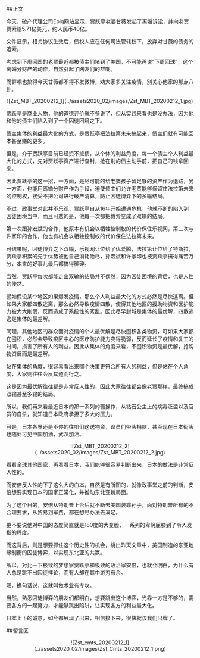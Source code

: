 ##正文

今天，破产代理公司Epiq网站显示，贾跃亭老婆甘薇发起了离婚诉讼，并向老贾贾索赔5.71亿美元，约人民币40亿。

文件显示，相关协议生效后，债权人应在任何司法管辖权下，放弃对甘薇的债务的追索。

考虑到下周回国的老贾最近都被债主们堵到了美国，不可能再说“下周回球”，这个离婚分财产的动作，自然引起了网友们的群嘲。

而群嘲也搞得今天甘薇都不得不发微博，劝大家多关注疫情，别关心他家的那点八卦。

 <div align="center">![Zst_MBT_20200212_1](../assets2020_02/images/Zst_MBT_20200212_1.jpg)</div>

贾跃亭是商业人物，他的道德评价就不多说了，但从实践来看也是没办法，因为他和他的债主们陷入到了一个囚徒困境之下。

债主集体的利益最大化的方式，是贾跃亭把法拉第未来搞起来，债主们就有可能回本甚至赚的更多。

但是，介于贾跃亭目前已经资不抵债，从个体的利益角度，每一个债主个人利益最大化的方式，先对贾跃亭资产进行查封，抢在别的债主动手前，把自己的钱拿回来。

因此贾跃亭的这一招，一方面，是尽可能的给老婆孩子留足够的资产作为退路，另一方面，也能用离婚分财产作为手段，迫使债主们允许老贾能够保留住法拉第未来的控制权，接受不把公司进行破产清算，防止囚徒博弈下的多输结局。

不过，政事堂对此并不乐观，贾跃亭自从16年开始遭遇危机，他就不断的陷入到囚徒困境当中，而且可悲的是，他每一次都把博弈变成了双输的结局。

第一次跟孙宏斌的合作，他原本有机会以牺牲控制权的代价保住乐视网，第二次与许家印的合作，他也有机会以牺牲控制权的代价保住法拉第未来。

可结果呢，囚徒博弈之下双输，乐视网让位给了优爱腾，法拉第让位给了特斯拉，贾跃亭积累的先手优势被他自己消耗殆尽，孙宏斌和许家印也被贾跃亭搞得痛苦万分，本来的好事儿最后都搞得稀碎。

当然，贾跃亭每次都能走出双输的结局并不偶然，因为囚徒困境的背后，也是人性的使然。

譬如假设某个地区如果爆发疫情，那么个人利益最大化的方式必然是尽快逃离。但如果大家都四散逃离，那么必然导致疫情四散，使得其他地区的援助物资和医护能力被大大削弱，反而造成了系统性的紊乱。因此尽早封城是集体的最优解，四散逃逸是集体的最差解。

同理，其他地区的群众面对疫情的个人最优解是尽快囤积各类物资，可如果大家都在囤积，必然会导致疫区中心的医疗防护能力变得脆弱，反而延长了疫情和复工的时间，损害了所有人的利益。因此从集体的角度来看，不囤积物资是最优解，抢购物资反而是最差解。

站在集体的角度，很容易看出来哪个决策更符合所有人的利益，但是站在个人角度，大家则往往会反其道而行之。

这是因为最优解往往都是非常反人性的，因此大家往往都会像老贾那样，最终搞成双输甚至多输的结局。

所以，我们再来看最近日本的那一系列的骚操作，从钻石公主上的病毒泛滥以及官员的自杀，就知道日本政府承担了多大的压力。

可是，日本各界还是不停的往咱们这送物资，议员们带头捐款，甚至现在日本街头也随处可见中国加油，武汉加油。
 
 <div align="center">![Zst_MBT_20200212_2](../assets2020_02/images/Zst_MBT_20200212_2.jpg)</div>

看看全球其他国家，再看看日本，我们能够很容易判断出来，日本的做法是非常反人性的。

而安倍反人性的下了这么大的血本，自然是有所图的，就像政事堂之前的判断，安倍想要实现日本的国家正常化，并推动东北亚新局面。

为了这个目的，安倍从特朗普上台后就不断去美国装乖孙子，面对特朗普所有的不合理要求，从贸易到军费，都在想尽办法去满足。

更不要说他对中国的态度简直就是180度的大变脸，一系列的卑躬屈膝到了令人发指的程度。

而这背后，则是想要抓住这个历史性的机会，跳出昨天文章中，美国制造的东亚地缘制衡的囚徒博弈，以实现东北亚的共赢。

所以，对比一下极致的梦想家贾跃亭和极致的政治家安倍，也就会明白，为什么有人总是跳不出囚徒悖论，而有人却在其中游刃有余。

嗯，换句话说，这就叫做术业有专攻。

当然，熟悉囚徒博弈的朋友们都明白，想要跳出这个博弈，光靠一方是不够的，需要各方的一起努力，才能够跳出陷阱，让实现各方的利益最大化。

日本上下的诚意，如今都展现了出来，相信接下来，很快就该我们出牌了。

##留言区
 <div align="center">![Zst_cmts_20200212_1](../assets2020_02/images/Zst_Cmts_20200212_1.png)</div>